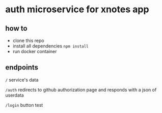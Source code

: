 # auth microservice for xnotes app

## how to

- clone this repo
- install all dependencies
  `npm install`
- run docker container

## endpoints

`/`
service's data

`/auth`
redirects to github authorization page and responds with a json of userdata

`/login`
button test
